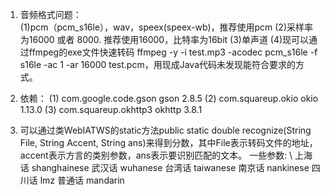 1. 音频格式问题：   
    (1)pcm（pcm_s16le），wav，speex(speex-wb)，推荐使用pcm 
    (2)采样率为16000 或者 8000. 推荐使用16000，比特率为16bit 
    (3)单声道 
    (4)现可以通过ffmpeg的exe文件快速转码 ffmpeg -y -i test.mp3 -acodec pcm_s16le -f s16le -ac 1 -ar 16000 test.pcm，用现成Java代码未发现能符合要求的方式。 
    
    
    
2. 依赖：
    (1) 
    <dependency>
    <groupId>com.google.code.gson</groupId>
    <artifactId>gson</artifactId>
    <version>2.8.5</version>
    </dependency>
    (2)
    <dependency>
    <groupId>com.squareup.okio</groupId>
    <artifactId>okio</artifactId>
    <version>1.13.0</version>
    </dependency>
    (3)
    <dependency>
    <groupId>com.squareup.okhttp3</groupId>
    <artifactId>okhttp</artifactId>
    <version>3.8.1</version>
    </dependency>

    

3. 可以通过类WebIATWS的static方法public static double recognize(String File, String Accent, String ans)来得到分数，其中File表示转码文件的地址，accent表示方言的类别参数，ans表示要识别匹配的文本。
   一些参数: \\
   上海话  shanghainese    武汉话  wuhanese    台湾话  taiwanese
   南京话  nankinese       四川话  lmz         普通话  mandarin
